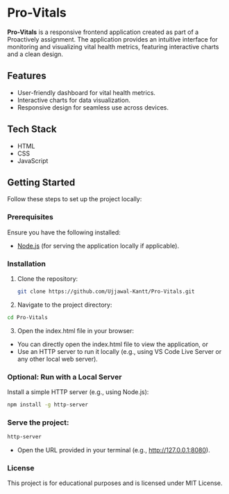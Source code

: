 # Pro-Vitals


**Pro-Vitals** is a responsive frontend application created as part of a Proactively assignment. The application provides an intuitive interface for monitoring and visualizing vital health metrics, featuring interactive charts and a clean design.  

## Features  
- User-friendly dashboard for vital health metrics.  
- Interactive charts for data visualization.  
- Responsive design for seamless use across devices.  

## Tech Stack  
- HTML  
- CSS  
- JavaScript  

## Getting Started  

Follow these steps to set up the project locally:  

### Prerequisites  
Ensure you have the following installed:  
- [Node.js](https://nodejs.org/) (for serving the application locally if applicable).  

### Installation  
1. Clone the repository:  
   ```bash  
   git clone https://github.com/Ujjawal-Kantt/Pro-Vitals.git
   ```
2. Navigate to the project directory:
```bash
cd Pro-Vitals
```  
3. Open the index.html file in your browser:
  - You can directly open the index.html file to view the application, or
  - Use an HTTP server to run it locally (e.g., using VS Code Live Server or any other local web server).

### Optional: Run with a Local Server
Install a simple HTTP server (e.g., using Node.js):
```bash
npm install -g http-server
```  
### Serve the project:
```bash
http-server
```  
  - Open the URL provided in your terminal (e.g., http://127.0.0.1:8080).

### License
This project is for educational purposes and is licensed under MIT License.
